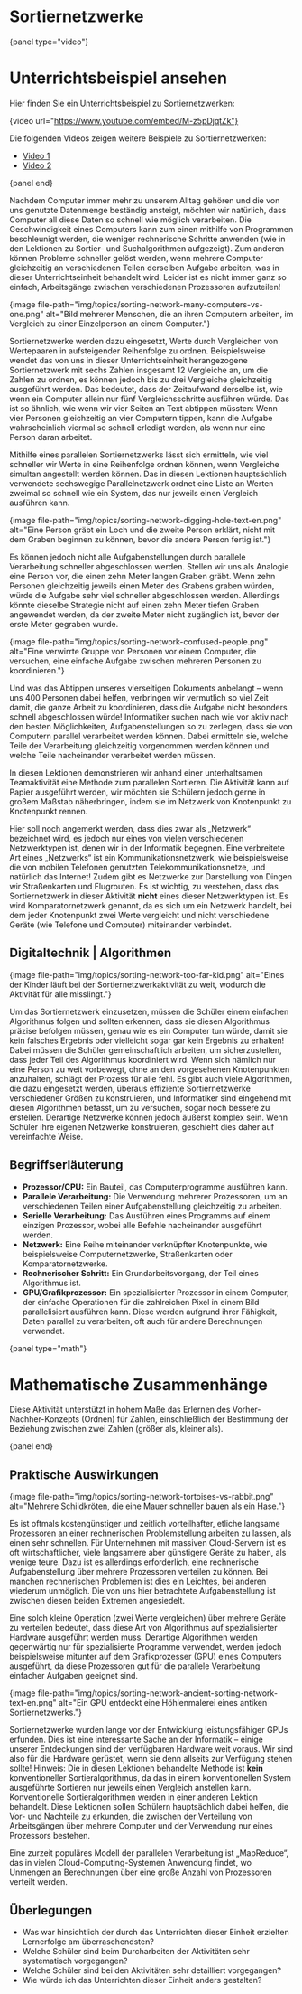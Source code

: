 # Sortiernetzwerke

{panel type="video"}

# Unterrichtsbeispiel ansehen

Hier finden Sie ein Unterrichtsbeispiel zu Sortiernetzwerken:

{video url="https://www.youtube.com/embed/M-z5pDjqtZk"}

Die folgenden Videos zeigen weitere Beispiele zu Sortiernetzwerken:

- [Video 1](https://www.youtube.com/watch?v=LOxfdsBBjKI)
- [Video 2](https://www.youtube.com/watch?v=30WcPnvfiKE)

{panel end}

Nachdem Computer immer mehr zu unserem Alltag gehören und die von uns genutzte Datenmenge beständig ansteigt, möchten wir natürlich, dass Computer all diese Daten so schnell wie möglich verarbeiten. Die Geschwindigkeit eines Computers kann zum einen mithilfe von Programmen beschleunigt werden, die weniger rechnerische Schritte anwenden (wie in den Lektionen zu Sortier- und Suchalgorithmen aufgezeigt). Zum anderen können Probleme schneller gelöst werden, wenn mehrere Computer gleichzeitig an verschiedenen Teilen derselben Aufgabe arbeiten, was in dieser Unterrichtseinheit behandelt wird. Leider ist es nicht immer ganz so einfach, Arbeitsgänge zwischen verschiedenen Prozessoren aufzuteilen!

{image file-path="img/topics/sorting-network-many-computers-vs-one.png" alt="Bild mehrerer Menschen, die an ihren Computern arbeiten, im Vergleich zu einer Einzelperson an einem Computer."}

Sortiernetzwerke werden dazu eingesetzt, Werte durch Vergleichen von Wertepaaren in aufsteigender Reihenfolge zu ordnen. Beispielsweise wendet das von uns in dieser Unterrichtseinheit herangezogene Sortiernetzwerk mit sechs Zahlen insgesamt 12 Vergleiche an, um die Zahlen zu ordnen, es können jedoch bis zu drei Vergleiche gleichzeitig ausgeführt werden. Das bedeutet, dass der Zeitaufwand derselbe ist, wie wenn ein Computer allein nur fünf Vergleichsschritte ausführen würde. Das ist so ähnlich, wie wenn wir vier Seiten an Text abtippen müssten: Wenn vier Personen gleichzeitig an vier Computern tippen, kann die Aufgabe wahrscheinlich viermal so schnell erledigt werden, als wenn nur eine Person daran arbeitet.

Mithilfe eines parallelen Sortiernetzwerks lässt sich ermitteln, wie viel schneller wir Werte in eine Reihenfolge ordnen können, wenn Vergleiche simultan angestellt werden können. Das in diesen Lektionen hauptsächlich verwendete sechswegige Parallelnetzwerk ordnet eine Liste an Werten zweimal so schnell wie ein System, das nur jeweils einen Vergleich ausführen kann.

{image file-path="img/topics/sorting-network-digging-hole-text-en.png" alt="Eine Person gräbt ein Loch und die zweite Person erklärt, nicht mit dem Graben beginnen zu können, bevor die andere Person fertig ist."}

Es können jedoch nicht alle Aufgabenstellungen durch parallele Verarbeitung schneller abgeschlossen werden. Stellen wir uns als Analogie eine Person vor, die einen zehn Meter langen Graben gräbt. Wenn zehn Personen gleichzeitig jeweils einen Meter des Grabens graben würden, würde die Aufgabe sehr viel schneller abgeschlossen werden. Allerdings könnte dieselbe Strategie nicht auf einen zehn Meter tiefen Graben angewendet werden, da der zweite Meter nicht zugänglich ist, bevor der erste Meter gegraben wurde.

{image file-path="img/topics/sorting-network-confused-people.png" alt="Eine verwirrte Gruppe von Personen vor einem Computer, die versuchen, eine einfache Aufgabe zwischen mehreren Personen zu koordinieren."}

Und was das Abtippen unseres vierseitigen Dokuments anbelangt – wenn uns 400 Personen dabei helfen, verbringen wir vermutlich so viel Zeit damit, die ganze Arbeit zu koordinieren, dass die Aufgabe nicht besonders schnell abgeschlossen würde! Informatiker suchen nach wie vor aktiv nach den besten Möglichkeiten, Aufgabenstellungen so zu zerlegen, dass sie von Computern parallel verarbeitet werden können. Dabei ermitteln sie, welche Teile der Verarbeitung gleichzeitig vorgenommen werden können und welche Teile nacheinander verarbeitet werden müssen.

In diesen Lektionen demonstrieren wir anhand einer unterhaltsamen Teamaktivität eine Methode zum parallelen Sortieren. Die Aktivität kann auf Papier ausgeführt werden, wir möchten sie Schülern jedoch gerne in großem Maßstab näherbringen, indem sie im Netzwerk von Knotenpunkt zu Knotenpunkt rennen.

Hier soll noch angemerkt werden, dass dies zwar als „Netzwerk“ bezeichnet wird, es jedoch nur eines von vielen verschiedenen Netzwerktypen ist, denen wir in der Informatik begegnen. Eine verbreitete Art eines „Netzwerks“ ist ein Kommunikationsnetzwerk, wie beispielsweise die von mobilen Telefonen genutzten Telekommunikationsnetze, und natürlich das Internet! Zudem gibt es Netzwerke zur Darstellung von Dingen wir Straßenkarten und Flugrouten. Es ist wichtig, zu verstehen, dass das Sortiernetzwerk in dieser Aktivität **nicht** eines dieser Netzwerktypen ist. Es wird Komparatornetzwerk genannt, da es sich um ein Netzwerk handelt, bei dem jeder Knotenpunkt zwei Werte vergleicht und nicht verschiedene Geräte (wie Telefone und Computer) miteinander verbindet.

## Digitaltechnik | Algorithmen

{image file-path="img/topics/sorting-network-too-far-kid.png" alt="Eines der Kinder läuft bei der Sortiernetzwerkaktivität zu weit, wodurch die Aktivität für alle misslingt."}

Um das Sortiernetzwerk einzusetzen, müssen die Schüler einem einfachen Algorithmus folgen und sollten erkennen, dass sie diesen Algorithmus präzise befolgen müssen, genau wie es ein Computer tun würde, damit sie kein falsches Ergebnis oder vielleicht sogar gar kein Ergebnis zu erhalten! Dabei müssen die Schüler gemeinschaftlich arbeiten, um sicherzustellen, dass jeder Teil des Algorithmus koordiniert wird. Wenn sich nämlich nur eine Person zu weit vorbewegt, ohne an den vorgesehenen Knotenpunkten anzuhalten, schlägt der Prozess für alle fehl. Es gibt auch viele Algorithmen, die dazu eingesetzt werden, überaus effiziente Sortiernetzwerke verschiedener Größen zu konstruieren, und Informatiker sind eingehend mit diesen Algorithmen befasst, um zu versuchen, sogar noch bessere zu erstellen. Derartige Netzwerke können jedoch äußerst komplex sein. Wenn Schüler ihre eigenen Netzwerke konstruieren, geschieht dies daher auf vereinfachte Weise.

## Begriffserläuterung

- **Prozessor/CPU:** Ein Bauteil, das Computerprogramme ausführen kann.
- **Parallele Verarbeitung:** Die Verwendung mehrerer Prozessoren, um an verschiedenen Teilen einer Aufgabenstellung gleichzeitig zu arbeiten.
- **Serielle Verarbeitung:** Das Ausführen eines Programms auf einem einzigen Prozessor, wobei alle Befehle nacheinander ausgeführt werden.
- **Netzwerk:** Eine Reihe miteinander verknüpfter Knotenpunkte, wie beispielsweise Computernetzwerke, Straßenkarten oder Komparatornetzwerke.
- **Rechnerischer Schritt:** Ein Grundarbeitsvorgang, der Teil eines Algorithmus ist.
- **GPU/Grafikprozessor:** Ein spezialisierter Prozessor in einem Computer, der einfache Operationen für die zahlreichen Pixel in einem Bild parallelisiert ausführen kann. Diese werden aufgrund ihrer Fähigkeit, Daten parallel zu verarbeiten, oft auch für andere Berechnungen verwendet.

{panel type="math"}

# Mathematische Zusammenhänge

Diese Aktivität unterstützt in hohem Maße das Erlernen des Vorher-Nachher-Konzepts (Ordnen) für Zahlen, einschließlich der Bestimmung der Beziehung zwischen zwei Zahlen (größer als, kleiner als).

{panel end}

## Praktische Auswirkungen

{image file-path="img/topics/sorting-network-tortoises-vs-rabbit.png" alt="Mehrere Schildkröten, die eine Mauer schneller bauen als ein Hase."}

Es ist oftmals kostengünstiger und zeitlich vorteilhafter, etliche langsame Prozessoren an einer rechnerischen Problemstellung arbeiten zu lassen, als einen sehr schnellen. Für Unternehmen mit massiven Cloud-Servern ist es oft wirtschaftlicher, viele langsamere aber günstigere Geräte zu haben, als wenige teure. Dazu ist es allerdings erforderlich, eine rechnerische Aufgabenstellung über mehrere Prozessoren verteilen zu können. Bei manchen rechnerischen Problemen ist dies ein Leichtes, bei anderen wiederum unmöglich. Die von uns hier betrachtete Aufgabenstellung ist zwischen diesen beiden Extremen angesiedelt.

Eine solch kleine Operation (zwei Werte vergleichen) über mehrere Geräte zu verteilen bedeutet, dass diese Art von Algorithmus auf spezialisierter Hardware ausgeführt werden muss. Derartige Algorithmen werden gegenwärtig nur für spezialisierte Programme verwendet, werden jedoch beispielsweise mitunter auf dem Grafikprozesser (GPU) eines Computers ausgeführt, da diese Prozessoren gut für die parallele Verarbeitung einfacher Aufgaben geeignet sind.

{image file-path="img/topics/sorting-network-ancient-sorting-network-text-en.png" alt="Ein GPU entdeckt eine Höhlenmalerei eines antiken Sortiernetzwerks."}

Sortiernetzwerke wurden lange vor der Entwicklung leistungsfähiger GPUs erfunden. Dies ist eine interessante Sache an der Informatik – einige unserer Entdeckungen sind der verfügbaren Hardware weit voraus. Wir sind also für die Hardware gerüstet, wenn sie denn allseits zur Verfügung stehen sollte! Hinweis: Die in diesen Lektionen behandelte Methode ist **kein** konventioneller Sortieralgorithmus, da das in einem konventionellen System ausgeführte Sortieren nur jeweils einen Vergleich anstellen kann. Konventionelle Sortieralgorithmen werden in einer anderen Lektion behandelt. Diese Lektionen sollen Schülern hauptsächlich dabei helfen, die Vor- und Nachteile zu erkunden, die zwischen der Verteilung von Arbeitsgängen über mehrere Computer und der Verwendung nur eines Prozessors bestehen.

Eine zurzeit populäres Modell der parallelen Verarbeitung ist „MapReduce“, das in vielen Cloud-Computing-Systemen Anwendung findet, wo Unmengen an Berechnungen über eine große Anzahl von Prozessoren verteilt werden.

## Überlegungen

- Was war hinsichtlich der durch das Unterrichten dieser Einheit erzielten Lernerfolge am überraschendsten?
- Welche Schüler sind beim Durcharbeiten der Aktivitäten sehr systematisch vorgegangen?
- Welche Schüler sind bei den Aktivitäten sehr detailliert vorgegangen?
- Wie würde ich das Unterrichten dieser Einheit anders gestalten?
